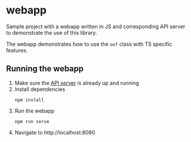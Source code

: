 # webapp
Sample project with a webapp written in JS and corresponding API server to demonstrate the use of this library.

The webapp demonstrates how to use the `oof` class with TS specific features.


## Running the webapp
1. Make sure the [API server](../server/) is already up and running
1. Install dependencies
    ```shell
    npm install
    ```
1. Run the webapp
    ```shell
    npm run serve
    ```
1. Navigate to http://localhost:8080